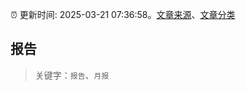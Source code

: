 :alarm_clock: 更新时间: 2025-03-21 07:36:58。[文章来源](/README.md)、[文章分类](/TAGS.md)

## 报告


> 关键字：`报告`、`月报`



